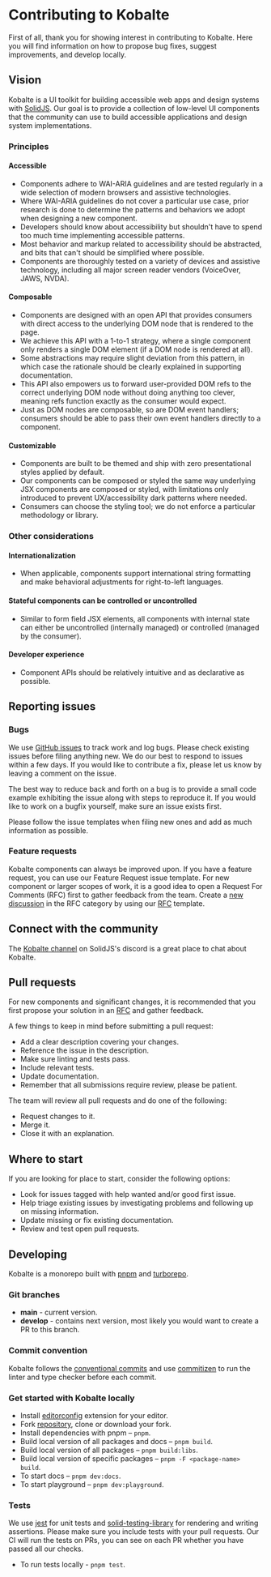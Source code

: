 # Contributing to Kobalte

First of all, thank you for showing interest in contributing to Kobalte. Here you will find information on how to propose bug fixes, suggest improvements, and develop locally.

## Vision

Kobalte is a UI toolkit for building accessible web apps and design systems with [SolidJS](https://www.solidjs.com/). Our goal is to provide a collection of low-level UI components that the community can use to build accessible applications and design system implementations.

### Principles

#### Accessible

- Components adhere to WAI-ARIA guidelines and are tested regularly in a wide selection of modern browsers and assistive technologies.
- Where WAI-ARIA guidelines do not cover a particular use case, prior research is done to determine the patterns and behaviors we adopt when designing a new component.
- Developers should know about accessibility but shouldn't have to spend too much time implementing accessible patterns.
- Most behavior and markup related to accessibility should be abstracted, and bits that can't should be simplified where possible.
- Components are thoroughly tested on a variety of devices and assistive technology, including all major screen reader vendors (VoiceOver, JAWS, NVDA).

#### Composable

- Components are designed with an open API that provides consumers with direct access to the underlying DOM node that is rendered to the page.
- We achieve this API with a 1-to-1 strategy, where a single component only renders a single DOM element (if a DOM node is rendered at all).
- Some abstractions may require slight deviation from this pattern, in which case the rationale should be clearly explained in supporting documentation.
- This API also empowers us to forward user-provided DOM refs to the correct underlying DOM node without doing anything too clever, meaning refs function exactly as the consumer would expect.
- Just as DOM nodes are composable, so are DOM event handlers; consumers should be able to pass their own event handlers directly to a component.

#### Customizable

- Components are built to be themed and ship with zero presentational styles applied by default.
- Our components can be composed or styled the same way underlying JSX components are composed or styled, with limitations only introduced to prevent UX/accessibility dark patterns where needed.
- Consumers can choose the styling tool; we do not enforce a particular methodology or library.

### Other considerations

#### Internationalization

- When applicable, components support international string formatting and make behavioral adjustments for right-to-left languages.

#### Stateful components can be controlled or uncontrolled

- Similar to form field JSX elements, all components with internal state can either be uncontrolled (internally managed) or controlled (managed by the consumer).

#### Developer experience

- Component APIs should be relatively intuitive and as declarative as possible.

## Reporting issues

### Bugs

We use [GitHub issues](https://github.com/fabien-ml/kobalte/issues) to track work and log bugs. Please check existing issues before filing anything new. We do our best to respond to issues within a few days. If you would like to contribute a fix, please let us know by leaving a comment on the issue.

The best way to reduce back and forth on a bug is to provide a small code example exhibiting the issue along with steps to reproduce it. If you would like to work on a bugfix yourself, make sure an issue exists first.

Please follow the issue templates when filing new ones and add as much information as possible.

### Feature requests

Kobalte components can always be improved upon. If you have a feature request, you can use our Feature Request issue template. For new component or larger scopes of work, it is a good idea to open a Request For Comments (RFC) first to gather feedback from the team. Create a [new discussion](https://github.com/fabien-ml/kobalte/discussions/categories/rfc) in the RFC category by using our [RFC](https://github.com/fabien-ml/kobalte/tree/main/templates/rfc.md) template.

## Connect with the community

The [Kobalte channel](https://discord.com/channels/722131463138705510/1063803756388548709) on SolidJS's discord is a great place to chat about Kobalte.

## Pull requests

For new components and significant changes, it is recommended that you first propose your solution in an [RFC](#feature-requests) and gather feedback.

A few things to keep in mind before submitting a pull request:

- Add a clear description covering your changes.
- Reference the issue in the description.
- Make sure linting and tests pass.
- Include relevant tests.
- Update documentation.
- Remember that all submissions require review, please be patient.

The team will review all pull requests and do one of the following:

- Request changes to it.
- Merge it.
- Close it with an explanation.

## Where to start

If you are looking for place to start, consider the following options:

- Look for issues tagged with help wanted and/or good first issue.
- Help triage existing issues by investigating problems and following up on missing information.
- Update missing or fix existing documentation.
- Review and test open pull requests.

## Developing

Kobalte is a monorepo built with [pnpm](https://pnpm.io) and [turborepo](https://turbo.build/repo).

### Git branches

- **main** - current version.
- **develop** - contains next version, most likely you would want to create a PR to this branch.

### Commit convention

Kobalte follows the [conventional commits](https://www.conventionalcommits.org/en/v1.0.0/) and use [commitizen](https://github.com/commitizen/cz-cli) to run the linter and type checker before each commit.

### Get started with Kobalte locally

- Install [editorconfig](https://editorconfig.org/) extension for your editor.
- Fork [repository](https://github.com/fabien-ml/kobalte), clone or download your fork.
- Install dependencies with pnpm – `pnpm`.
- Build local version of all packages and docs – `pnpm build`.
- Build local version of all packages – `pnpm build:libs`.
- Build local version of specific packages – `pnpm -F <package-name> build`.
- To start docs – `pnpm dev:docs`.
- To start playground – `pnpm dev:playground`.

### Tests

We use [jest](https://jestjs.io/) for unit tests and [solid-testing-library](https://github.com/solidjs/solid-testing-library) for rendering and writing assertions. Please make sure you include tests with your pull requests. Our CI will run the tests on PRs, you can see on each PR whether you have passed all our checks.

- To run tests locally - `pnpm test`.
